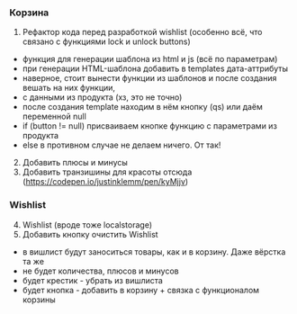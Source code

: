 ### Корзина
<!-- 1. Сохранение данных после перезагрузки страницы в localstorage -->
<!-- 2. Добавить кнопку очистить корзину -->
<!-- 3. Add "disableProductButton" function (near "enableProductButton" function) -->
<!-- 1. Повесить дата аттрибуты на кнопки через JS -->
<!-- 2. Dynamically generate card content (products) from JS data (cartData.js file) -->
1. Рефактор кода перед разработкой wishlist (особенно всё, что связано с функциями lock и unlock buttons)
- функция для генерации шаблона из html и js (всё по параметрам)
- при генерации HTML-шаблона добавить в templates дата-аттрибуты
- наверное, стоит вынести функции из шаблонов и после создания вешать на них функции,
- с данными из продукта (хз, это не точно)
- после создания template находим в нём кнопку (qs) или даём переменной null
- if (button != null) присваиваем кнопке функцию с параметрами из продукта
- else в противном случае не делаем ничего. От так!


2. Добавить плюсы и минусы
3. Добавить транзишины для красоты отсюда (https://codepen.io/justinklemm/pen/kyMjjv)

### Wishlist
4. Wishlist (вроде тоже localstorage)
5. Добавить кнопку очистить Wishlist
  
- в вишлист будут заноситься товары, как и в корзину. Даже вёрстка та же 
- не будет количества, плюсов и минусов
- будет крестик - убрать из вишлиста
- будет кнопка - добавить в корзину + связка с функционалом корзины